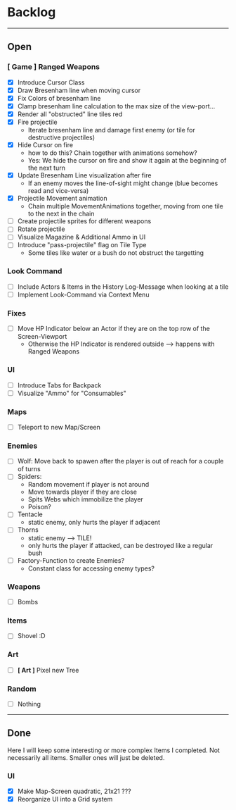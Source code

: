 # Backlog

---

## Open

### [ Game ] Ranged Weapons

* [x] Introduce Cursor Class
* [x] Draw Bresenham line when moving cursor
* [x] Fix Colors of bresenham line
* [x] Clamp bresenham line calculation to the max size of the view-port...
* [x] Render all "obstructed" line tiles red
* [x] Fire projectile
  * Iterate bresenham line and damage first enemy (or tile for destructive projectiles)
* [x] Hide Cursor on fire
  * how to do this? Chain together with animations somehow?
  * Yes: We hide the cursor on fire and show it again at the beginning of the next turn
* [x] Update Bresenham Line visualization after fire
  * If an enemy moves the line-of-sight might change (blue becomes read and vice-versa)
* [x] Projectile Movement animation
  * Chain multiple MovementAnimations together, moving from one tile to the next in the chain
* [ ] Create projectile sprites for different weapons
* [ ] Rotate projectile
* [ ] Visualize Magazine & Additional Ammo in UI
* [ ] Introduce "pass-projectile" flag on Tile Type
  * Some tiles like water or a bush do not obstruct the targetting

### Look Command

* [ ] Include Actors & Items in the History Log-Message when looking at a tile
* [ ] Implement Look-Command via Context Menu

### Fixes

* [ ] Move HP Indicator below an Actor if they are on the top row of the Screen-Viewport
  * Otherwise the HP Indicator is rendered outside --> happens with Ranged Weapons
### UI

* [ ] Introduce Tabs for Backpack
* [ ] Visualize "Ammo" for "Consumables"

### Maps

* [ ] Teleport to new Map/Screen

### Enemies

* [ ] Wolf: Move back to spawen after the player is out of reach for a couple of turns
* [ ] Spiders:
  * Random movement if player is not around
  * Move towards player if they are close
  * Spits Webs which immobilize the player
  * Poison?
* [ ] Tentacle
  * static enemy, only hurts the player if adjacent
* [ ] Thorns
  * static enemy --> TILE!
  * only hurts the player if attacked, can be destroyed like a regular bush
* [ ] Factory-Function to create Enemies?
  * Constant class for accessing enemy types?

### Weapons

* [ ] Bombs

### Items

* [ ] Shovel :D

### Art

* [ ] **[ Art ]** Pixel new Tree

### Random

* [ ] Nothing

---

## Done

Here I will keep some interesting or more complex Items I completed.
Not necessarily all items. Smaller ones will just be deleted.

### UI

* [x] Make Map-Screen quadratic, 21x21 ???
* [x] Reorganize UI into a Grid system